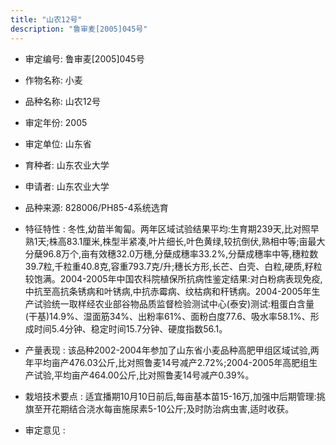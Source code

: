 ```yaml
---
title: "山农12号"
description: "鲁审麦[2005]045号"
---
```

* 审定编号:  鲁审麦[2005]045号

*  作物名称:  小麦

*  品种名称:  山农12号

*  审定年份:  2005

*  审定单位:  山东省

* 育种者:  山东农业大学

*  申请者:  山东农业大学

*  品种来源:  828006/PH85-4系统选育

*  特征特性 : 
冬性,幼苗半匍匐。两年区域试验结果平均:生育期239天,比对照早熟1天;株高83.1厘米,株型半紧凑,叶片细长,叶色黄绿,较抗倒伏,熟相中等;亩最大分蘖96.8万个,亩有效穗32.0万穗,分蘖成穗率33.2%,分蘖成穗率中等,穗粒数39.7粒,千粒重40.8克,容重793.7克/升;穗长方形,长芒、白壳、白粒,硬质,籽粒较饱满。2004-2005年中国农科院植保所抗病性鉴定结果:对白粉病表现免疫,中抗至高抗条锈病和叶锈病,中抗赤霉病、纹枯病和秆锈病。2004-2005年生产试验统一取样经农业部谷物品质监督检验测试中心(泰安)测试:粗蛋白含量(干基)14.9%、湿面筋34%、出粉率61%、面粉白度77.6、吸水率58.1%、形成时间5.4分钟、稳定时间15.7分钟、硬度指数56.1。
 
*  产量表现 : 
该品种2002-2004年参加了山东省小麦品种高肥甲组区域试验,两年平均亩产476.03公斤,比对照鲁麦14号减产2.72%;2004-2005年高肥组生产试验,平均亩产464.00公斤,比对照鲁麦14号减产0.39%。

*  栽培技术要点 : 
适宜播期10月10日前后,每亩基本苗15-16万,加强中后期管理:挑旗至开花期结合浇水每亩施尿素5-10公斤;及时防治病虫害,适时收获。

*  审定意见 : 

